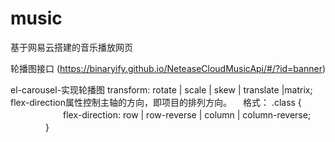 # music
基于网易云搭建的音乐播放网页


轮播图接口
(https://binaryify.github.io/NeteaseCloudMusicApi/#/?id=banner)

el-carousel-实现轮播图
transform: rotate | scale | skew | translate |matrix;
flex-direction属性控制主轴的方向，即项目的排列方向。
　格式： .class {
　　　　　　flex-direction: row | row-reverse | column | column-reverse;
　　　　}
    
